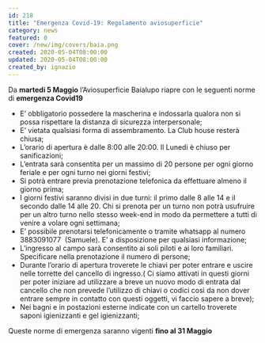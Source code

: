 ```yaml
---
id: 218
title: "Emergenza Covid-19: Regolamento aviosuperficie"
category: news
featured: 0
cover: /new/img/covers/baia.png
created: 2020-05-04T08:00:00
updated: 2020-05-04T08:00:00
created_by: ignazio
---
```


Da **martedi 5 Maggio** l’Aviosuperficie Baialupo riapre con le seguenti norme di **emergenza Covid19**

<ul>
    <li class="pl-4 -indent-4 py-1">E’ obbligatorio possedere la mascherina e indossarla qualora non si possa rispettare la distanza di sicurezza interpersonale;</li>
    <li class="pl-4 -indent-4 py-1">E’ vietata qualsiasi forma di assembramento. La Club house resterà chiusa;</li>
    <li class="pl-4 -indent-4 py-1">L’orario di apertura è dalle 8:00 alle 20:00. Il Lunedi è chiuso per sanificazioni;</li>
    <li class="pl-4 -indent-4 py-1">L’entrata sarà consentita per un massimo di 20 persone per ogni giorno feriale e per ogni turno nei giorni festivi;</li>
    <li class="pl-4 -indent-4 py-1">Si potrà entrare previa prenotazione telefonica da effettuare almeno il giorno prima;</li>
    <li class="pl-4 -indent-4 py-1">I giorni festivi saranno divisi in due turni: il primo dalle 8 alle 14 e il secondo dalle 14 alle 20. Chi si prenota per un turno non potrà usufruire per un altro turno nello stesso week-end in modo da permettere a tutti di venire a volare ogni settimana;</li>
    <li class="pl-4 -indent-4 py-1">E’ possibile prenotarsi telefonicamente o tramite whatsapp al numero 3883091077  (Samuele). E’ a disposizione per qualsiasi informazione;</li>
    <li class="pl-4 -indent-4 py-1">L’ingresso al campo sarà consentito ai soli piloti e ai loro familiari. Specificare nella prenotazione il numero di persone;</li>
    <li class="pl-4 -indent-4 py-1">Durante l’orario di apertura troverete le chiavi per poter entrare e uscire nelle torrette del cancello di ingresso.( Ci siamo attivati in questi giorni per poter iniziare ad utilizzare a breve un nuovo modo di entrata dal cancello che non prevede l’utilizzo di chiavi o codici così da non dover entrare sempre in contatto con questi oggetti, vi faccio sapere a breve);</li>
    <li class="pl-4 -indent-4 py-1">Nei bagni e in postazioni esterne indicate con un cartello troverete saponi igienizzanti e gel igienizzanti;</li>
</ul>

Queste norme di emergenza saranno vigenti **fino al 31 Maggio**
